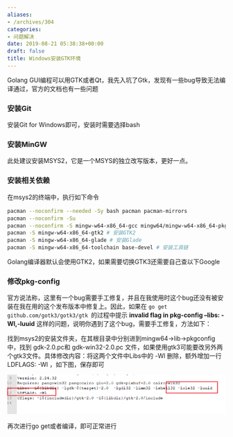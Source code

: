 ```yaml
---
aliases:
- /archives/304
categories:
- 问题解决
date: 2019-08-21 05:38:38+00:00
draft: false
title: Windows安装GTK环境
---
```


Golang GUI编程可以用GTK或者Qt，我先入坑了Gtk，发现有一些bug导致无法编译通过，官方的文档也有一些问题


### 安装Git

安装Git for Windows即可，安装时需要选择bash

### 安装MinGW

此处建议安装MSYS2，它是一个MSYS的独立改写版本，更好一点。

### 安装相关依赖

在msys2的终端中，执行如下命令


```bash
pacman --noconfirm --needed -Sy bash pacman pacman-mirrors
pacman --noconfirm -Su
pacman --noconfirm -S mingw-w64-x86_64-gcc mingw64/mingw-w64-x86_64-pkg-config mingw-w64-x86_64-gtk3 # 安装GTK3等
pacman -S mingw-w64-x86_64-gtk2 # 安装GTK2
pacman -S mingw-w64-x86_64-glade # 安装Glade
pacman -S mingw-w64-x86_64-toolchain base-devel # 安装工具链
```

Golang编译器默认会使用GTK2，如果需要切换GTK3还需要自己查以下Google

### 修改pkg-config

官方说法称，这里有一个bug需要手工修复，并且在我使用时这个bug还没有被安装在我在用的这个发布版本中修复上。因此，如果在 `go get github.com/gotk3/gotk3/gtk `的过程中提示 **invalid flag in pkg-config –libs: -Wl,-luuid** 这样的问题，说明你遇到了这个bug，需要手工修复，方法如下：

找到msys2的安装文件夹，在其根目录中分别进到mingw64->lib->pkgconfig中，找到 gdk-2.0.pc和 gdk-win32-2.0.pc 文件，如果使用gtk3可能要改另外两个gtk3文件。具体修改内容：将这两个文件中Libs中的 -Wl 删除，额外增加一行 LDFLAGS: -Wl ，如下图，保存即可

![图片](./image-13.png)

再次进行go get或者编译，即可正常进行

